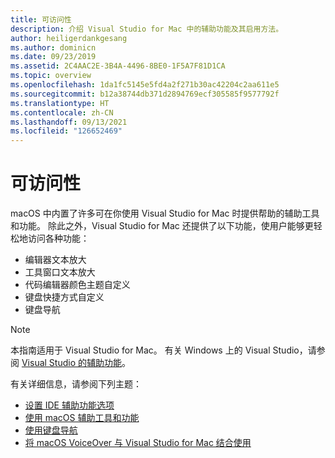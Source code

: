 ```yaml
---
title: 可访问性
description: 介绍 Visual Studio for Mac 中的辅助功能及其启用方法。
author: heiligerdankgesang
ms.author: dominicn
ms.date: 09/23/2019
ms.assetid: 2C4AAC2E-3B4A-4496-8BE0-1F5A7F81D1CA
ms.topic: overview
ms.openlocfilehash: 1da1fc5145e5fd4a2f271b30ac42204c2aa611e5
ms.sourcegitcommit: b12a38744db371d2894769ecf305585f9577792f
ms.translationtype: HT
ms.contentlocale: zh-CN
ms.lasthandoff: 09/13/2021
ms.locfileid: "126652469"
---
```

# <a name="accessibility"></a>可访问性

macOS 中内置了许多可在你使用 Visual Studio for Mac 时提供帮助的辅助工具和功能。  除此之外，Visual Studio for Mac 还提供了以下功能，使用户能够更轻松地访问各种功能：

* 编辑器文本放大
* 工具窗口文本放大
* 代码编辑器颜色主题自定义
* 键盘快捷方式自定义
* 键盘导航

> [!NOTE]
> 本指南适用于 Visual Studio for Mac。 有关 Windows 上的 Visual Studio，请参阅 [Visual Studio 的辅助功能](/visualstudio/ide/reference/accessibility-features-of-visual-studio)。

有关详细信息，请参阅下列主题：

* [设置 IDE 辅助功能选项](accessibility-ide-options.md)
* [使用 macOS 辅助工具和功能](accessibility-macos.md)
* [使用键盘导航](accessibility-keyboard.md)
* [将 macOS VoiceOver 与 Visual Studio for Mac 结合使用](accessibility-voiceover.md)